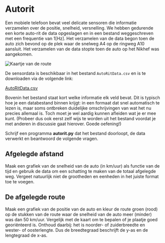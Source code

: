 # Autorit
    
Een mobiele telefoon bevat veel delicate sensoren die informatie verzamelen over de positie, snelheid, versnelling. We hebben gedurende een korte auto-rit de data opgeslagen en in een bestand weggeschreven met een frequentie van 1[Hz]. Het verzamelen van de data begon toen de auto zich bevond op de plek waar de snelweg A4 op de ringweg A10 aansluit. Het verzamelen van de data stopte toen de auto op het Nikhef was aangekomen.

![Kaartje van de route](../assets/KaartAmsterdamKlein.png)

De sensordata is beschikbaar in het bestand `AutoRitData.csv` en is te downloaden via de volgende link:

[AutoRitData.csv](../data/AutoRitData.csv)

Bovenin het bestand staat kort welke informatie elk veld bevat. Dit is typisch hoe je een databestand binnen krijgt: in een formaat dat snel automatisch te lezen is, maar soms ontbreken duidelijke omschrijvingen van wat het nu precies allemaal is. Toch moet je wel aardig kunnen afleiden wat je er mee kunt. (Probeer dus ook eerst zelf wijs te worden uit het bestand voordat je met anderen in discussie gaat hierover. Goede oefening!)

Schrijf een programma **autorit.py** dat het bestand doorloopt, de data verwerkt en beantwoord de volgende vragen.

## Afgelegde afstand

Maak een grafiek van de snelheid van de auto (in km/uur) als functie van de tijd en gebruik de data om een schatting te maken van de totaal afgelegde weg. Vergeet natuurlijk niet de grootheden en eenheden in het juiste format toe te voegen.

## De afgelegde route

Maak een grafiek van de positie van de auto en kleur de route groen (rood) op de stukken van de route waar de snelheid van de auto meer (minder) was dan 50 km/uur. Vergelijk met de kaart om te bepalen of je plaatje goed georiënteerd is. Onthoud daarbij: het is noorder- of zuiderbreedte en wester- of oosterlengte. Dus de breedtegraad beschrijft de y-as en de lengtegraad de x-as.

